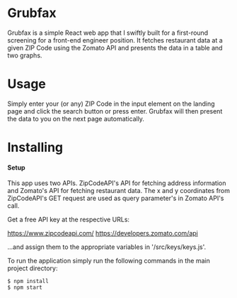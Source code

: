 # Grubfax

Grubfax is a simple React web app that I swiftly built for a first-round screening for a front-end engineer position. It fetches restaurant data at a given ZIP Code using the Zomato API and presents the data in a table and two graphs.

# Usage
Simply enter your (or any) ZIP Code in the input element on the landing page and click the search button or press enter. Grubfax will then present the data to you on the next page automatically.

# Installing

#### Setup
This app uses two APIs. ZipCodeAPI's API for fetching address information and Zomato's API for fetching restaurant data. The x and y coordinates from ZipCodeAPI's GET request are used as query parameter's in Zomato API's call.

Get a free API key at the respective URLs:

https://www.zipcodeapi.com/
https://developers.zomato.com/api

...and assign them to the appropriate variables in '/src/keys/keys.js'.

To run the application simply run the following commands in the main project directory:
```
$ npm install
$ npm start
```

